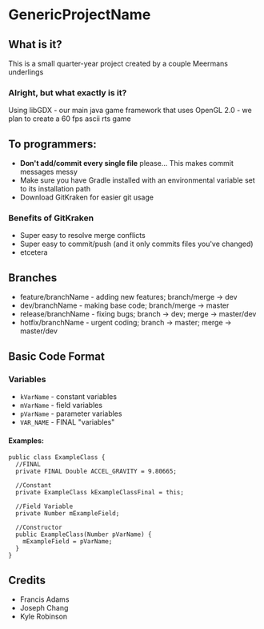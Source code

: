 # GenericProjectName
## What is it?
This is a small quarter-year project created by a couple Meermans underlings
### Alright, but what exactly is it?
Using libGDX - our main java game framework that uses OpenGL 2.0 - we plan to create a 60 fps ascii rts game

## To programmers:
- **Don't add/commit every single file** please... This makes commit messages messy
- Make sure you have Gradle installed with an environmental variable set to its installation path
- Download GitKraken for easier git usage
### Benefits of GitKraken
- Super easy to resolve merge conflicts
- Super easy to commit/push (and it only commits files you've changed)
- etcetera

## Branches
- feature/branchName - adding new features; branch/merge -> dev
- dev/branchName - making base code; branch/merge -> master
- release/branchName - fixing bugs; branch -> dev; merge -> master/dev
- hotfix/branchName - urgent coding; branch -> master; merge -> master/dev

## Basic Code Format
### Variables
- `kVarName` - constant variables
- `mVarName` - field variables
- `pVarName` - parameter variables
- `VAR_NAME` - FINAL "variables"
#### Examples:
```
public class ExampleClass {
  //FINAL
  private FINAL Double ACCEL_GRAVITY = 9.80665;
  
  //Constant
  private ExampleClass kExampleClassFinal = this;
  
  //Field Variable
  private Number mExampleField;
  
  //Constructor
  public ExampleClass(Number pVarName) {
    mExampleField = pVarName;
  }
}
```

## Credits
- Francis Adams
- Joseph Chang
- Kyle Robinson
